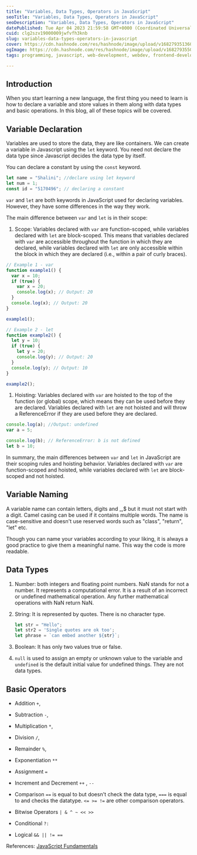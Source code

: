 ```yaml
---
title: "Variables, Data Types, Operators in JavaScript"
seoTitle: "Variables, Data Types, Operators in JavaScript"
seoDescription: "Variables, Data Types, Operators in JavaScript"
datePublished: Tue Apr 04 2023 21:59:58 GMT+0000 (Coordinated Universal Time)
cuid: clg2szv19000009jwfvfh3knb
slug: variables-data-types-operators-in-javascript
cover: https://cdn.hashnode.com/res/hashnode/image/upload/v1682793513603/ab9c5bff-db9a-48b3-ad82-f9b275422ea7.png
ogImage: https://cdn.hashnode.com/res/hashnode/image/upload/v1682793550328/1e5d0c7a-fa16-4c9f-9639-489519446506.png
tags: programming, javascript, web-development, webdev, frontend-development

---
```


## Introduction

When you start learning a new language, the first thing you need to learn is how to declare a variable and store values in them along with data types and basic operations. In this blog, all of these topics will be covered.

## Variable Declaration

Variables are used to store the data, they are like containers. We can create a variable in Javascript using the `let` keyword. You need not declare the data type since Javascript decides the data type by itself.

You can declare a constant by using the `const` keyword.

```javascript
let name = "Shalini"; //declare using let keyword
let num = 1;
const id = "5170496"; // declaring a constant
```

`var` and `let` are both keywords in JavaScript used for declaring variables. However, they have some differences in the way they work.

The main difference between `var` and `let` is in their scope:

1. Scope: Variables declared with `var` are function-scoped, while variables declared with `let` are block-scoped. This means that variables declared with `var` are accessible throughout the function in which they are declared, while variables declared with `let` are only accessible within the block in which they are declared (i.e., within a pair of curly braces).
    

```javascript
// Example 1 - var
function example1() {
  var x = 10;
  if (true) {
    var x = 20;
    console.log(x); // Output: 20
  }
  console.log(x); // Output: 20
}

example1();

// Example 2 - let
function example2() {
  let y = 10;
  if (true) {
    let y = 20;
    console.log(y); // Output: 20
  }
  console.log(y); // Output: 10
}

example2();
```

1. Hoisting: Variables declared with `var` are hoisted to the top of the function (or global) scope, which means they can be used before they are declared. Variables declared with `let` are not hoisted and will throw a ReferenceError if they are used before they are declared.
    

```javascript
console.log(a); //Output: undefined
var a = 5;

console.log(b); // ReferenceError: b is not defined
let b = 10;
```

In summary, the main differences between `var` and `let` in JavaScript are their scoping rules and hoisting behavior. Variables declared with `var` are function-scoped and hoisted, while variables declared with `let` are block-scoped and not hoisted.

## Variable Naming

A variable name can contain letters, digits and \_,$ but it must not start with a digit. Camel casing can be used if it contains multiple words. The name is case-sensitive and doesn't use reserved words such as "class", "return", "let" etc.

Though you can name your variables according to your liking, it is always a good practice to give them a meaningful name. This way the code is more readable.

## Data Types

1. Number: both integers and floating point numbers. NaN stands for not a number. It represents a computational error. It is a result of an incorrect or undefined mathematical operation. Any further mathematical operations with NaN return NaN.
    
2. String: It is represented by quotes. There is no character type.
    
    ```javascript
    let str = "Hello";
    let str2 = 'Single quotes are ok too';
    let phrase = `can embed another ${str}`;
    ```
    
3. Boolean: It has only two values true or false.
    
4. `null` is used to assign an empty or unknown value to the variable and `undefined` is the default initial value for undefined things. They are not data types.
    

## Basic Operators

* Addition `+`,
    
* Subtraction `-`,
    
* Multiplication `*`,
    
* Division `/`,
    
* Remainder `%`,
    
* Exponentiation `**`
    
* Assignment `=`
    
* Increment and Decrement `++` , `--`
    
* Comparison `==` is equal to but doesn't check the data type, `===` is equal to and checks the datatype. `<= >= !=` are other comparison operators.
    
* Bitwise Operators `| & ^ ~ << >>`
    
* Conditional `?:`
    
* Logical `&& || != ==`
    

References: [JavaScript Fundamentals](https://javascript.info/first-steps)